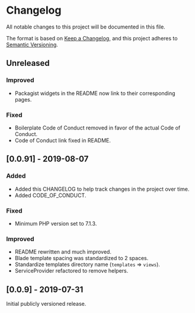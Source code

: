 # Changelog
All notable changes to this project will be documented in this file.

The format is based on [Keep a Changelog](https://keepachangelog.com/en/1.0.0/), and this project adheres to [Semantic Versioning](https://semver.org/spec/v2.0.0.html).

## Unreleased

### Improved

- Packagist widgets in the README now link to their corresponding pages.

### Fixed

- Boilerplate Code of Conduct removed in favor of the actual Code of Conduct.
- Code of Conduct link fixed in README.

## [0.0.91] - 2019-08-07

### Added

- Added this CHANGELOG to help track changes in the project over time.
- Added CODE_OF_CONDUCT.

### Fixed

- Minimum PHP version set to 7.1.3.

### Improved

- README rewritten and much improved.
- Blade template spacing was standardized to 2 spaces.
- Standardize templates directory name (`templates` => `views`).
- ServiceProvider refactored to remove helpers.

## [0.0.9] - 2019-07-31

Initial publicly versioned release.














